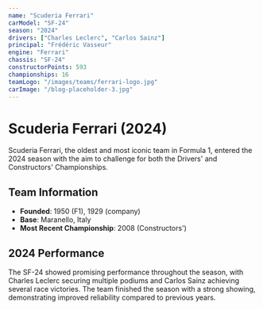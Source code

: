 ```yaml
---
name: "Scuderia Ferrari"
carModel: "SF-24"
season: "2024"
drivers: ["Charles Leclerc", "Carlos Sainz"]
principal: "Frédéric Vasseur"
engine: "Ferrari"
chassis: "SF-24"
constructorPoints: 593
championships: 16
teamLogo: "/images/teams/ferrari-logo.jpg"
carImage: "/blog-placeholder-3.jpg"
---
```


# Scuderia Ferrari (2024)

Scuderia Ferrari, the oldest and most iconic team in Formula 1, entered the 2024 season with the aim to challenge for both the Drivers' and Constructors' Championships.

## Team Information

- **Founded**: 1950 (F1), 1929 (company)
- **Base**: Maranello, Italy
- **Most Recent Championship**: 2008 (Constructors')

## 2024 Performance

The SF-24 showed promising performance throughout the season, with Charles Leclerc securing multiple podiums and Carlos Sainz achieving several race victories. The team finished the season with a strong showing, demonstrating improved reliability compared to previous years.
